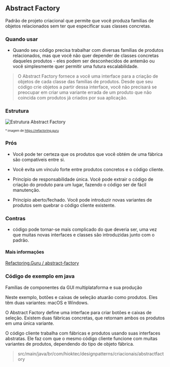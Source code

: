 ## Abstract Factory

Padrão de projeto criacional que permite que você produza famílias de objetos relacionados sem ter que especificar suas classes concretas.

### Quando usar

- Quando seu código precisa trabalhar com diversas famílias de produtos relacionados, mas que você não quer depender de classes concretas daqueles produtos - eles podem ser desconhecidos de antemão ou você simplesmente quer permitir uma futura escalabilidade.

> O Abstract Factory fornece a você uma interface para a criação de objetos de cada classe das famílias de produtos. Desde que seu código crie objetos a partir dessa interface, você não precisará se preocupar em criar uma variante errada de um produto que não coincida com produtos já criados por sua aplicação.

### Estrutura

![Estrutura Abstract Factory](https://refactoring.guru/images/patterns/diagrams/abstract-factory/structure.png)

<sub><sup>* imagem de https://refactoring.guru</sup></sub>

### Prós

- Você pode ter certeza que os produtos que você obtém de uma fábrica são compatíveis entre si.

- Você evita um vínculo forte entre produtos concretos e o código cliente.

- Princípio de responsabilidade única. Você pode extrair o código de criação do produto para um lugar, fazendo o código ser de fácil manutenção.

- Princípio aberto/fechado. Você pode introduzir novas variantes de produtos sem quebrar o código cliente existente.

### Contras

- código pode tornar-se mais complicado do que deveria ser, uma vez que muitas novas interfaces e classes são introduzidas junto com o padrão.

#### Mais informações

[Refactoring.Guru / abstract-factory](https://refactoring.guru/pt-br/design-patterns/abstract-factory)

### Código de exemplo em java

Famílias de componentes da GUI multiplataforma e sua produção

Neste exemplo, botões e caixas de seleção atuarão como produtos. Eles têm duas variantes: macOS e Windows.

O Abstract Factory define uma interface para criar botões e caixas de seleção. Existem duas fábricas concretas, que retornam ambos os produtos em uma única variante.

O código cliente trabalha com fábricas e produtos usando suas interfaces abstratas. Ele faz com que o mesmo código cliente funcione com muitas variantes de produtos, dependendo do tipo de objeto fábrica.

> src/main/java/br/com/hioktec/designpatterns/criacionais/abstractfactory
